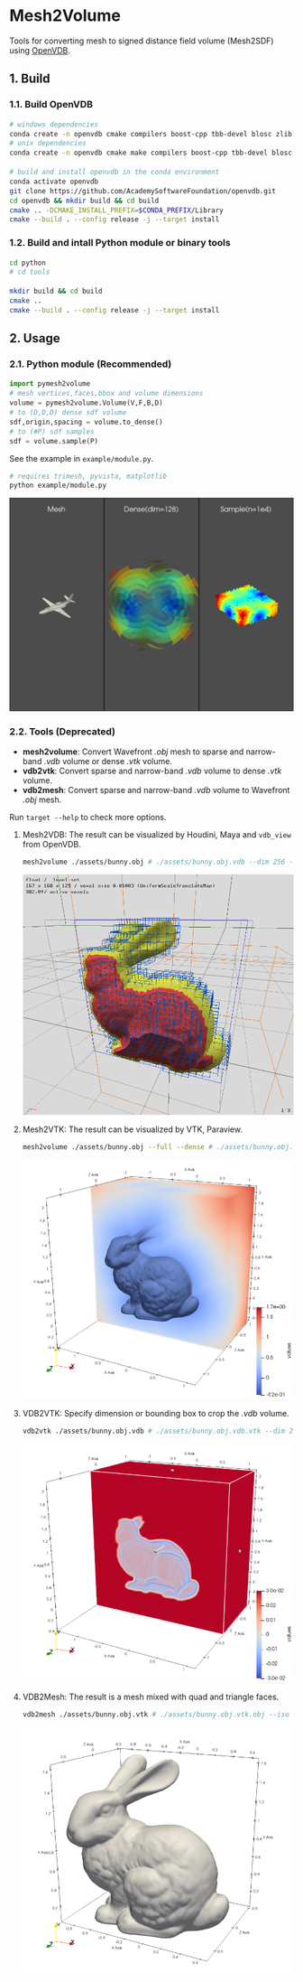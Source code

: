 # Mesh2Volume

Tools for converting mesh to signed distance field volume (Mesh2SDF) using [OpenVDB](https://github.com/AcademySoftwareFoundation/openvdb).

## 1. Build

### 1.1. Build OpenVDB

```bash
# windows dependencies
conda create -n openvdb cmake compilers boost-cpp tbb-devel blosc zlib
# unix dependencies
conda create -n openvdb cmake make compilers boost-cpp tbb-devel blosc zlib jemalloc

# build and install openvdb in the conda environment
conda activate openvdb
git clone https://github.com/AcademySoftwareFoundation/openvdb.git
cd openvdb && mkdir build && cd build
cmake .. -DCMAKE_INSTALL_PREFIX=$CONDA_PREFIX/Library
cmake --build . --config release -j --target install
```

### 1.2. Build and intall Python module or binary tools

```bash
cd python
# cd tools

mkdir build && cd build
cmake ..
cmake --build . --config release -j --target install
```

## 2. Usage

### 2.1. Python module (Recommended)

```python
import pymesh2volume
# mesh vertices,faces,bbox and volume dimensions
volume = pymesh2volume.Volume(V,F,B,D) 
# to (D,D,D) dense sdf volume
sdf,origin,spacing = volume.to_dense() 
# to (#P) sdf samples
sdf = volume.sample(P) 
```

See the example in `example/module.py`. 

```bash
# requires trimesh, pyvista, matplotlib
python example/module.py
```

![bunny.obj.vdb](./assets/plane.png)

### 2.2. Tools (Deprecated)

- **mesh2volume**: Convert Wavefront *.obj* mesh to sparse and narrow-band *.vdb* volume or dense *.vtk* volume.
- **vdb2vtk**: Convert sparse and narrow-band *.vdb* volume to dense *.vtk* volume.
- **vdb2mesh**: Convert sparse and narrow-band *.vdb* volume to Wavefront *.obj* mesh.

Run `target --help` to check more options.

1. Mesh2VDB: The result can be visualized by Houdini, Maya and `vdb_view` from OpenVDB. 


    ```bash
    mesh2volume ./assets/bunny.obj # ./assets/bunny.obj.vdb --dim 256 --bw 3
    ```
    
    ![bunny.obj.vdb](./assets/bunny.obj.vdb.png)

2. Mesh2VTK: The result can be visualized by VTK, Paraview.

    ```bash
    mesh2volume ./assets/bunny.obj --full --dense # ./assets/bunny.obj.vtk` --dim 256
    ```

    ![bunny.obj.vtk](./assets/bunny.obj.vtk.png)

3. VDB2VTK: Specify dimension or bounding box to crop the *.vdb* volume.


    ```bash
    vdb2vtk ./assets/bunny.obj.vdb # ./assets/bunny.obj.vdb.vtk --dim 256
    ```

    ![bunny.obj.vdb.vtk](./assets/bunny.obj.vdb.vtk.png)

4. VDB2Mesh: The result is a mesh mixed with quad and triangle faces.

    ```bash
    vdb2mesh ./assets/bunny.obj.vtk # ./assets/bunny.obj.vtk.obj --iso 0 --adapt 0
    ```

    ![bunny.obj.vdb.obj](./assets/bunny.obj.vdb.obj.png)

